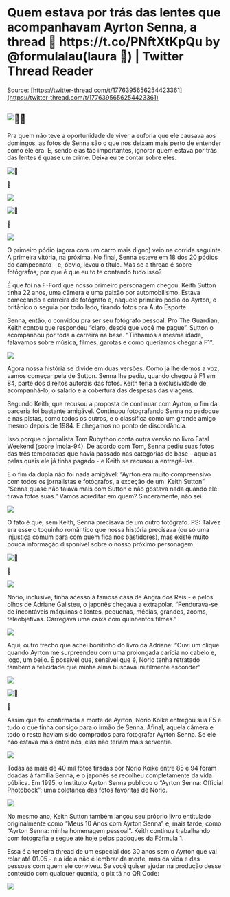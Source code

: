# Quem estava por trás das lentes que acompanhavam Ayrton Senna, a thread 🧶 https\://t.co/PNftXtKpQu by @formulalau(laura 🏁) | Twitter Thread Reader

Source: [https://twitter-thread.com/t/1776395656254423361](https://twitter-thread.com/t/1776395656254423361)

## ![🧶](https://abs.twimg.com/emoji/v2/svg/1f9f6.svg)🧶

Pra quem não teve a oportunidade de viver a euforia que ele causava aos domingos, as fotos de Senna são o que nos deixam mais perto de entender como ele era. E, sendo elas tão importantes, ignorar quem estava por trás das lentes é quase um crime. Deixa eu te contar sobre eles.

![🤍](https://abs.twimg.com/emoji/v2/svg/1f90d.svg)

🤍

[![](https://pbs.twimg.com/media/GKcGSDlWYAA174G.jpg)](https://pbs.twimg.com/media/GKcGSDlWYAA174G?format=jpg\&name=4096x4096)

![📌](https://abs.twimg.com/emoji/v2/svg/1f4cc.svg)

📌

[![](https://pbs.twimg.com/media/GKb6pWbW0AAq2mR.jpg)](https://pbs.twimg.com/media/GKb6pWbW0AAq2mR?format=jpg\&name=4096x4096)

O primeiro pódio (agora com um carro mais digno) veio na corrida seguinte. A primeira vitória, na próxima. No final, Senna esteve em 18 dos 20 pódios do campeonato - e, óbvio, levou o título. Mas se a thread é sobre fotógrafos, por que é que eu to te contando tudo isso?

É que foi na F-Ford que nosso primeiro personagem chegou: Keith Sutton tinha 22 anos, uma câmera e uma paixão por automobilismo. Estava começando a carreira de fotógrafo e, naquele primeiro pódio do Ayrton, o britânico o seguia por todo lado, tirando fotos pra Auto Esporte.

Senna, então, o convidou pra ser seu fotógrafo pessoal. Pro The Guardian, Keith contou que respondeu “claro, desde que você me pague”. Sutton o acompanhou por toda a carreira na base. “Tínhamos a mesma idade, falávamos sobre música, filmes, garotas e como queríamos chegar à F1”.

[![](https://pbs.twimg.com/media/GKb8Mg3WQAA3UMX.png)](https://pbs.twimg.com/media/GKb8Mg3WQAA3UMX?format=png\&name=4096x4096)

Agora nossa história se divide em duas versões. Como já lhe demos a voz, vamos começar pela de Sutton. Senna lhe pediu, quando chegou à F1 em 84, parte dos direitos autorais das fotos. Keith teria a exclusividade de acompanhá-lo, o salário e a cobertura das despesas das viagens.

Segundo Keith, que recusou a proposta de continuar com Ayrton, o fim da parceria foi bastante amigável. Continuou fotografando Senna no padoque e nas pistas, como todos os outros, e o classifica como um grande amigo mesmo depois de 1984. E chegamos no ponto de discordância.

Isso porque o jornalista Tom Rubython conta outra versão no livro Fatal Weekend (sobre Ímola-94). De acordo com Tom, Senna pediu suas fotos das três temporadas que havia passado nas categorias de base - aquelas pelas quais ele já tinha pagado - e Keith se recusou a entregá-las.

E o fim da dupla não foi nada amigável: “Ayrton era muito compreensivo com todos os jornalistas e fotógrafos, a exceção de um: Keith Sutton” “Senna quase não falava mais com Sutton e não gostava nada quando ele tirava fotos suas.” Vamos acreditar em quem? Sinceramente, não sei.

[![](https://pbs.twimg.com/media/GKb8u53WMAAVs38.png)](https://pbs.twimg.com/media/GKb8u53WMAAVs38?format=png\&name=4096x4096)

O fato é que, sem Keith, Senna precisava de um outro fotógrafo. PS: Talvez era esse o toquinho romântico que nossa história precisava (ou só uma injustiça comum para com quem fica nos bastidores), mas existe muito pouca informação disponível sobre o nosso próximo personagem.

![📌](https://abs.twimg.com/emoji/v2/svg/1f4cc.svg)

📌

[![](https://pbs.twimg.com/media/GKb9Si1W0AA0Q2F.png)](https://pbs.twimg.com/media/GKb9Si1W0AA0Q2F?format=png\&name=4096x4096)

Norio, inclusive, tinha acesso à famosa casa de Angra dos Reis - e pelos olhos de Adriane Galisteu, o japonês chegava a extrapolar. “Pendurava-se de incontáveis máquinas e lentes, pequenas, médias, grandes, zooms, teleobjetivas. Carregava uma caixa com quinhentos filmes.”

[![](https://pbs.twimg.com/media/GKb9cWvXMAA_8so.png)](https://pbs.twimg.com/media/GKb9cWvXMAA_8so?format=png\&name=4096x4096)

Aqui, outro trecho que achei bonitinho do livro da Adriane: “Ouvi um clique quando Ayrton me surpreendeu com uma prolongada carícia no cabelo e, logo, um beijo. É possível que, sensível que é, Norio tenha retratado também a felicidade que minha alma buscava inutilmente esconder”

[![](https://pbs.twimg.com/media/GKb95eSXoAAEDsC.png)](https://pbs.twimg.com/media/GKb95eSXoAAEDsC?format=png\&name=4096x4096)

![📌](https://abs.twimg.com/emoji/v2/svg/1f4cc.svg)

📌

Assim que foi confirmada a morte de Ayrton, Norio Koike entregou sua F5 e tudo o que tinha consigo para o irmão de Senna. Afinal, aquela câmera e todo o resto haviam sido comprados para fotografar Ayrton Senna. Se ele não estava mais entre nós, elas não teriam mais serventia.

[![](https://pbs.twimg.com/media/GKb_YvUXgAAk3xR.jpg)](https://pbs.twimg.com/media/GKb_YvUXgAAk3xR?format=jpg\&name=4096x4096)

Todas as mais de 40 mil fotos tiradas por Norio Koike entre 85 e 94 foram doadas à família Senna, e o japonês se recolheu completamente da vida pública. Em 1995, o Instituto Ayrton Senna publicou o “Ayrton Senna: Official Photobook”: uma coletânea das fotos favoritas de Norio.

[![](https://pbs.twimg.com/media/GKb_e1OWIAEPNkn.png)](https://pbs.twimg.com/media/GKb_e1OWIAEPNkn?format=png\&name=4096x4096)

No mesmo ano, Keith Sutton também lançou seu próprio livro entitulado originalmente como “Meus 10 Anos com Ayrton Senna” e, mais tarde, como “Ayrton Senna: minha homenagem pessoal”. Keith continua trabalhando com fotografia e segue até hoje pelos padoques da Fórmula 1.

Essa é a terceira thread de um especial dos 30 anos sem o Ayrton que vai rolar até 01.05 - e a ideia não é lembrar da morte, mas da vida e das pessoas com quem ele conviveu. Se você quiser ajudar na produção desse conteúdo com qualquer quantia, o pix tá no QR Code:

[![](https://pbs.twimg.com/media/GMXX-QDWoAA51on.jpg)](https://pbs.twimg.com/media/GMXX-QDWoAA51on?format=jpg\&name=4096x4096)
